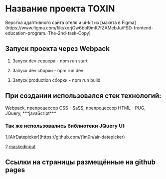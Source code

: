 <h1> Название проекта TOXIN</h1>
  Верстка адаптивного сайта отеля и ui-kit из [макета в Figma](https://www.figma.com/file/xorjGw6bbI9mK7fZAMebJu/FSD-frontend-education-program.-The-2nd-task-Copy)
<h2>Запуск проекта через Webpack</h2>

 1. Запуск dev сервера - npm run start
 
 2. Запуск dev сборки - npm run dev
 
 3. Запуск production сборки - npm run build
 <h2>При создании использовался стек технологий:</h2>
  Webpack, препроцессор CSS - SaSS, препроцессор HTML - PUG, JQuery, ***javaScript***
 <h3>Так же использовались библиотеки JQuery UI:</h3>
 1.[AirDatepicker](https://github.com/t1m0n/air-datepicker)

 2.[maskedinput](https://github.com/digitalBush/jquery.maskedinput)
<h2>Ссылки на страницы размещённые на github pages</h2>
